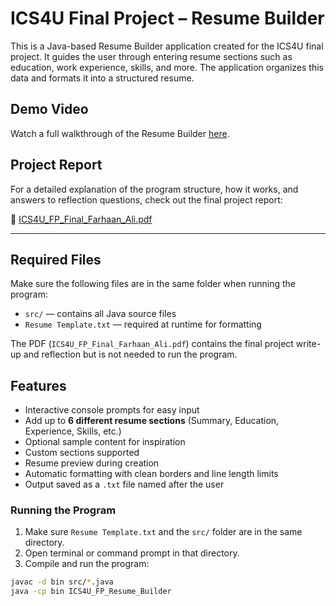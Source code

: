 # ICS4U Final Project – Resume Builder

This is a Java-based Resume Builder application created for the ICS4U final project. It guides the user through entering resume sections such as education, work experience, skills, and more. The application organizes this data and formats it into a structured resume.

## Demo Video

Watch a full walkthrough of the Resume Builder [here](https://youtu.be/l_4ur4XKv8I).

## Project Report

For a detailed explanation of the program structure, how it works, and answers to reflection questions, check out the final project report:

📘 [ICS4U_FP_Final_Farhaan_Ali.pdf](ICS4U_FP_Final_Farhaan_Ali.pdf)

---

## Required Files

Make sure the following files are in the same folder when running the program:

- `src/` — contains all Java source files
- `Resume Template.txt` — required at runtime for formatting

The PDF (`ICS4U_FP_Final_Farhaan_Ali.pdf`) contains the final project write-up and reflection but is not needed to run the program.

## Features

- Interactive console prompts for easy input
- Add up to **6 different resume sections** (Summary, Education, Experience, Skills, etc.)
- Optional sample content for inspiration
- Custom sections supported
- Resume preview during creation
- Automatic formatting with clean borders and line length limits
- Output saved as a `.txt` file named after the user

### Running the Program

1. Make sure `Resume Template.txt` and the `src/` folder are in the same directory.
2. Open terminal or command prompt in that directory.
3. Compile and run the program:

```bash
javac -d bin src/*.java
java -cp bin ICS4U_FP_Resume_Builder
